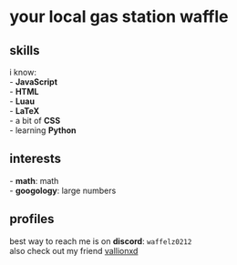# your local gas station waffle

## skills
i know:  
\- **JavaScript**  
\- **HTML**  
\- **Luau**  
\- **LaTeX**  
\- a bit of **CSS**  
\- learning **Python**  

## interests
\- **math**: math  
\- **googology**: large numbers

## profiles
best way to reach me is on **discord**: `waffelz0212`  
also check out my friend [vallionxd](https://github.com/VallionXD)
